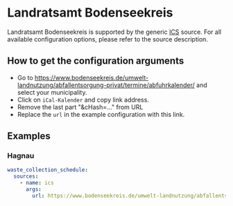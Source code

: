 # Landratsamt Bodenseekreis

Landratsamt Bodenseekreis is supported by the generic [ICS](/doc/source/ics.md) source. For all available configuration options, please refer to the source description.


## How to get the configuration arguments

- Go to <https://www.bodenseekreis.de/umwelt-landnutzung/abfallentsorgung-privat/termine/abfuhrkalender/> and select your municipality.  
- Click on `iCal-Kalender` and copy link address.
- Remove the last part "&cHash=..." from URL
- Replace the `url` in the example configuration with this link.

## Examples

### Hagnau

```yaml
waste_collection_schedule:
  sources:
    - name: ics
      args:
        url: https://www.bodenseekreis.de/umwelt-landnutzung/abfallentsorgung-privat/termine/abfuhrkalender/export/?tx_bodenseeawacalendar_export%5Baction%5D=export&tx_bodenseeawacalendar_export%5Bcity%5D=41&tx_bodenseeawacalendar_export%5Bcontroller%5D=Date&tx_bodenseeawacalendar_export%5Bdistrict%5D=8&tx_bodenseeawacalendar_export%5Bformat%5D=ics&tx_bodenseeawacalendar_export%5Bwastetypes%5D=1%2C4%2C2%2C5%2C16%2C7%2C9%2C8%2C10%2C6&tx_bodenseeawacalendar_export%5Byear%5D=11
```
